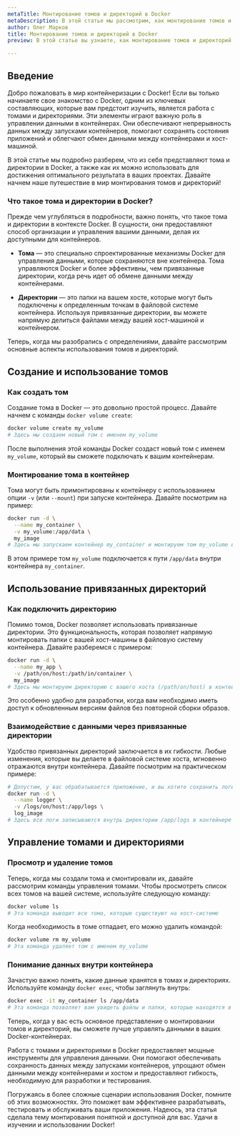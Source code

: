 ```yaml
---
metaTitle: Монтирование томов и директорий в Docker
metaDescription: В этой статье мы рассмотрим, как монтирование томов и директорий помогает управлять данными в контейнерах Docker - от создания и использования до управления и удаления
author: Олег Марков
title: Монтирование томов и директорий в Docker
preview: В этой статье вы узнаете, как монтирование томов и директорий в Docker позволяет эффективно управлять данными, упрощает разработку и тестирование приложений

---
```


## Введение

Добро пожаловать в мир контейнеризации с Docker! Если вы только начинаете свое знакомство с Docker, одним из ключевых составляющих, которые вам предстоит изучить, является работа с томами и директориями. Эти элементы играют важную роль в управлении данными в контейнерах. Они обеспечивают непрерывность данных между запусками контейнеров, помогают сохранять состояния приложений и облегчают обмен данными между контейнерами и хост-машиной.

В этой статье мы подробно разберем, что из себя представляют тома и директории в Docker, а также как их можно использовать для достижения оптимального результата в ваших проектах. Давайте начнем наше путешествие в мир монтирования томов и директорий!

### Что такое тома и директории в Docker?

Прежде чем углубляться в подробности, важно понять, что такое тома и директории в контексте Docker. В сущности, они предоставляют способ организации и управления вашими данными, делая их доступными для контейнеров.

- **Тома** — это специально спроектированные механизмы Docker для управления данными, которые сохраняются вне контейнера. Тома управляются Docker и более эффективны, чем привязанные директории, когда речь идет об обмене данными между контейнерами.
  
- **Директории** — это папки на вашем хосте, которые могут быть подключены к определенным точкам в файловой системе контейнера. Используя привязанные директории, вы можете напрямую делиться файлами между вашей хост-машиной и контейнером.

Теперь, когда мы разобрались с определениями, давайте рассмотрим основные аспекты использования томов и директорий.

## Создание и использование томов

### Как создать том

Создание тома в Docker — это довольно простой процесс. Давайте начнем с команды `docker volume create`:

```bash
docker volume create my_volume
# Здесь мы создаем новый том с именем my_volume
```

После выполнения этой команды Docker создаст новый том с именем `my_volume`, который вы сможете подключать к вашим контейнерам.

### Монтирование тома в контейнер

Тома могут быть примонтированы к контейнеру с использованием опции `-v` (или `--mount`) при запуске контейнера. Давайте посмотрим на пример:

```bash
docker run -d \
  --name my_container \
  -v my_volume:/app/data \
  my_image
# Здесь мы запускаем контейнер my_container и монтируем том my_volume в директорию /app/data внутри контейнера
```

В этом примере том `my_volume` подключается к пути `/app/data` внутри контейнера `my_container`.

## Использование привязанных директорий

### Как подключить директорию

Помимо томов, Docker позволяет использовать привязанные директории. Это функциональность, которая позволяет напрямую монтировать папки с вашей хост-машины в файловую систему контейнера. Давайте разберемся с примером:

```bash
docker run -d \
  --name my_app \
  -v /path/on/host:/path/in/container \
  my_image
# Здесь мы монтируем директорию с вашего хоста (/path/on/host) в контейнер (/path/in/container)
```

Это особенно удобно для разработки, когда вам необходимо иметь доступ к обновленным версиям файлов без повторной сборки образов.

### Взаимодействие с данными через привязанные директории

Удобство привязанных директорий заключается в их гибкости. Любые изменения, которые вы делаете в файловой системе хоста, мгновенно отражаются внутри контейнера. Давайте посмотрим на практическом примере:

```bash
# Допустим, у вас обрабатывается приложение, и вы хотите сохранить логи на хосте:
docker run -d \
  --name logger \
  -v /logs/on/host:/app/logs \
  log_image
# Здесь все логи записываются внутрь директории /app/logs в контейнере и моментально сохраняются на хосте
```

## Управление томами и директориями

### Просмотр и удаление томов

Теперь, когда мы создали тома и смонтировали их, давайте рассмотрим команды управления томами. Чтобы просмотреть список всех томов на вашей системе, используйте следующую команду:

```bash
docker volume ls
# Эта команда выводит все тома, которые существуют на хост-системе
```

Когда необходимость в томе отпадает, его можно удалить командой:

```bash
docker volume rm my_volume
# Эта команда удаляет том с именем my_volume
```

### Понимание данных внутри контейнера

Зачастую важно понять, какие данные хранятся в томах и директориях. Используйте команду `docker exec`, чтобы заглянуть внутрь:

```bash
docker exec -it my_container ls /app/data
# Эта команда позволяет вам увидеть файлы и папки, которые находятся в директории /app/data контейнера
```

Теперь, когда у вас есть основное представление о монтировании томов и директорий, вы сможете лучше управлять данными в ваших Docker-контейнерах.

Работа с томами и директориями в Docker предоставляет мощные инструменты для управления данными. Они помогают обеспечивать сохранность данных между запусками контейнеров, упрощают обмен данными между контейнерами и хостом и предоставляют гибкость, необходимую для разработки и тестирования.

Погружаясь в более сложные сценарии использования Docker, помните об этих возможностях. Это поможет вам эффективнее разрабатывать, тестировать и обслуживать ваши приложения. Надеюсь, эта статья сделала тему монтирования понятной и доступной для вас. Удачи в изучении и использовании Docker!